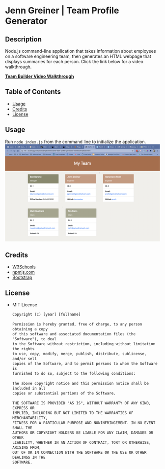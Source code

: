 # Jenn Greiner | Team Profile Generator


## Description
Node.js command-line application that takes information about employees on a software engineering team, then generates an HTML webpage that displays summaries for each person. Click the link below for a video walkthrough.

**[Team Builder Video Walkthrough](https://drive.google.com/file/d/10IwmgsmiZvTOdJ4Vrf8pSBjFPu_fiZqX/view?usp=sharing)**


## Table of Contents
* [Usage](#usage)
* [Credits](#credits)
* [License](#license)

## Usage
Run ```node index.js``` from the command line to initialize the application.
![Team Profile Generator](Assets/team-builder.png)

## Credits
* [W3Schools](https://www.w3schools.com/)
* [npmjs.com](npmjs.com)
* [Bootstrap](getbootstrap.com)

## License
* MIT License

      Copyright (c) [year] [fullname]
      
      Permission is hereby granted, free of charge, to any person obtaining a copy
      of this software and associated documentation files (the "Software"), to deal
      in the Software without restriction, including without limitation the rights
      to use, copy, modify, merge, publish, distribute, sublicense, and/or sell
      copies of the Software, and to permit persons to whom the Software is
      furnished to do so, subject to the following conditions:
      
      The above copyright notice and this permission notice shall be included in all
      copies or substantial portions of the Software.
      
      THE SOFTWARE IS PROVIDED "AS IS", WITHOUT WARRANTY OF ANY KIND, EXPRESS OR
      IMPLIED, INCLUDING BUT NOT LIMITED TO THE WARRANTIES OF MERCHANTABILITY,
      FITNESS FOR A PARTICULAR PURPOSE AND NONINFRINGEMENT. IN NO EVENT SHALL THE
      AUTHORS OR COPYRIGHT HOLDERS BE LIABLE FOR ANY CLAIM, DAMAGES OR OTHER
      LIABILITY, WHETHER IN AN ACTION OF CONTRACT, TORT OR OTHERWISE, ARISING FROM,
      OUT OF OR IN CONNECTION WITH THE SOFTWARE OR THE USE OR OTHER DEALINGS IN THE
      SOFTWARE.